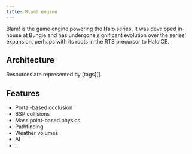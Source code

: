 ```yaml
---
title: Blam! engine
---
```


Blam! is the game engine powering the Halo series. It was developed in-house at Bungie and has undergone significant evolution over the series' expansion, perhaps with its roots in the RTS precursor to Halo CE.

## Architecture
Resources are represented by [tags][].

## Features

* Portal-based occlusion
* BSP collisions
* Mass point-based physics
* Pathfinding
* Weather volumes
* AI
* ...
